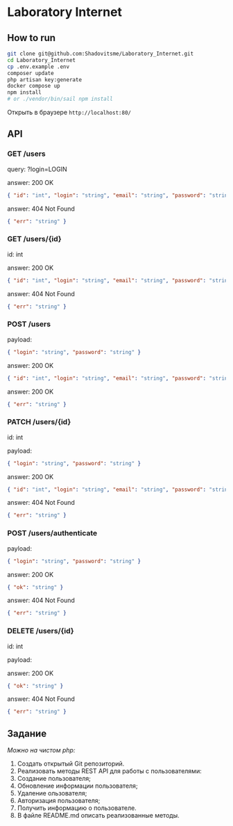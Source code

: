 # Laboratory Internet

## How to run

```bash
git clone git@github.com:Shadovitsme/Laboratory_Internet.git
cd Laboratory_Internet
cp .env.example .env
composer update
php artisan key:generate
docker compose up
npm install
# or ./vendor/bin/sail npm install
```

Открыть в браузере `http://localhost:80/`

## API

### GET /users

query: ?login=LOGIN

answer: 200 OK

```json
{ "id": "int", "login": "string", "email": "string", "password": "string" }
```

answer: 404 Not Found

```json
{ "err": "string" }
```

### GET /users/{id}

id: int

answer: 200 OK

```json
{ "id": "int", "login": "string", "email": "string", "password": "string" }
```

answer: 404 Not Found

```json
{ "err": "string" }
```

### POST /users

payload:

```json
{ "login": "string", "password": "string" }
```

answer: 200 OK

```json
{ "id": "int", "login": "string", "email": "string", "password": "string" }
```

answer: 200 OK

```json
{ "err": "string" }
```

### PATCH /users/{id}

id: int

payload:

```json
{ "login": "string", "password": "string" }
```

answer: 200 OK

```json
{ "id": "int", "login": "string", "email": "string", "password": "string" }
```

answer: 404 Not Found

```json
{ "err": "string" }
```

### POST /users/authenticate

payload:

```json
{ "login": "string", "password": "string" }
```

answer: 200 OK

```json
{ "ok": "string" }
```

answer: 404 Not Found

```json
{ "err": "string" }
```

### DELETE /users/{id}

id: int

payload:

answer: 200 OK

```json
{ "ok": "string" }
```

answer: 404 Not Found

```json
{ "err": "string" }
```

## Задание

_Можно на чистом php:_

1. Создать открытый Git репозиторий.
2. Реализовать методы REST API для работы с пользователями:
3. Создание пользователя;
4. Обновление информации пользователя;
5. Удаление ользователя;
6. Авторизация пользователя;
7. Получить информацию о пользователе.
8. В файле README.md описать реализованные методы.



